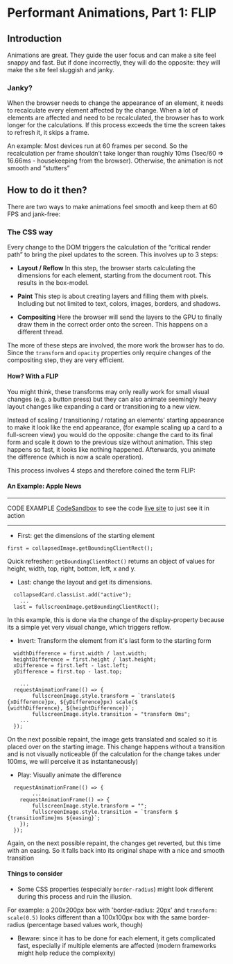 # Performant Animations, Part 1: FLIP

## Introduction

Animations are great. They guide the user focus and can make a site feel snappy and fast. But if done incorrectly, they will do the opposite: they will make the site feel sluggish and janky.

### Janky?

When the browser needs to change the appearance of an element, it needs to recalculate every element affected by the change.
When a lot of elements are affected and need to be recalculated, the browser has to work longer for the calculations. If this process exceeds the time the screen takes to refresh it, it skips a frame.

An example: Most devices run at 60 frames per second. So the recalculation per frame shouldn’t take longer than roughly 10ms (1sec/60 => 16.66ms - housekeeping from the browser). Otherwise, the animation is not smooth and “stutters”

## How to do it then?

There are two ways to make animations feel smooth and keep them at 60 FPS and jank-free:

### The CSS way

Every change to the DOM triggers the calculation of the “critical render path” to bring the pixel updates to the screen. This involves up to 3 steps:

- **Layout / Reflow**
  In this step, the browser starts calculating the dimensions for each element, starting from the document root. This results in the box-model.

- **Paint**
  This step is about creating layers and filling them with pixels. Including but not limited to text, colors, images, borders, and shadows.

- **Compositing**
  Here the browser will send the layers to the GPU to finally draw them in the correct order onto the screen. This happens on a different thread.

The more of these steps are involved, the more work the browser has to do. Since the `transform` and `opacity` properties only require changes of the compositing step, they are very efficient.

#### How? With a FLIP

You might think, these transforms may only really work for small visual changes (e.g. a button press) but they can also animate seemingly heavy layout changes like expanding a card or transitioning to a new view.

Instead of scaling / transitioning / rotating an elements' starting appearance to make it look like the end appearance, (for example scaling up a card to a full-screen view) you would do the opposite: change the card to its final form and scale it down to the previous size without animation. This step happens so fast, it looks like nothing happened. Afterwards, you animate the difference (which is now a scale operation).

This process involves 4 steps and therefore coined the term FLIP:

#### An Example: Apple News

---

CODE EXAMPLE
[CodeSandbox](https://codesandbox.io/s/nice-haze-13r8g) to see the code
[live site](https://goofy-saha-574aca.netlify.app/) to just see it in action

---

- First: get the dimensions of the starting element

```
first = collapsedImage.getBoundingClientRect();
```

Quick refresher: `getBoundingClientRect()` returns an object of values for height, width, top, right, bottom, left, x and y.

- Last: change the layout and get its dimensions.

```
  collapsedCard.classList.add("active");
	...
  last = fullscreenImage.getBoundingClientRect();

```

In this example, this is done via the change of the display-property because its a simple yet very visual change, which triggers reflow.

- Invert: Transform the element from it's last form to the starting form

```
  widthDifference = first.width / last.width;
  heightDifference = first.height / last.height;
  xDifference = first.left - last.left;
  yDifference = first.top - last.top;

	...
  requestAnimationFrame(() => {
    	fullscreenImage.style.transform = `translate($					{xDifference}px, ${yDifference}px) scale($						{widthDifference}, ${heightDifference})`;
    	fullscreenImage.style.transition = "transform 0ms";
	...
  });

```

On the next possible repaint, the image gets translated and scaled so it is placed over on the starting image. This change happens without a transition and is not visually noticeable (if the calculation for the change takes under 100ms, we will perceive it as instantaneously)

- Play: Visually animate the difference

```
  requestAnimationFrame(() => {
		...
    requestAnimationFrame(() => {
      	fullscreenImage.style.transform = "";
      	fullscreenImage.style.transition = `transform $				{transitionTime}ms ${easing}`;
    });
  });

```

Again, on the next possible repaint, the changes get reverted, but this time with an easing. So it falls back into its original shape with a nice and smooth transition

#### Things to consider

- Some CSS properties (especially `border-radius`) might look different during this process and ruin the illusion.

For example: a 200x200px box with 'border-radius: 20px' and `transform: scale(0.5)` looks different than a 100x100px box with the same border-radius (percentage based values work, though)

- Beware: since it has to be done for each element, it gets complicated fast, especially if multiple elements are affected (modern frameworks might help reduce the complexity)
